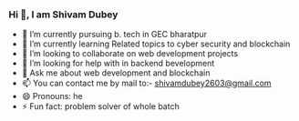 ### Hi 👋, I am Shivam Dubey


- 🔭 I’m currently pursuing b. tech in GEC bharatpur
- 🌱 I’m currently learning Related topics to cyber security and blockchain
- 👯 I’m looking to collaborate on web development projects
- 🤔 I’m looking for help with in backend bevelopment
- 💬 Ask me about web development and blockchain
- 📫 You can contact me by mail to:- shivamdubey2603@gmail.com
- 😄 Pronouns: he
- ⚡ Fun fact: problem solver of whole batch
